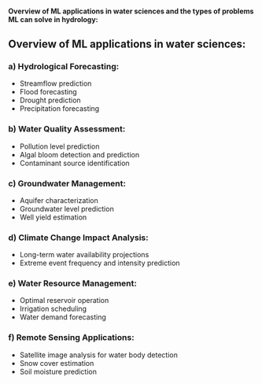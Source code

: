 #### Overview of ML applications in water sciences and the types of problems ML can solve in hydrology:

## Overview of ML applications in water sciences:

### a) Hydrological Forecasting:

- Streamflow prediction
- Flood forecasting
- Drought prediction
- Precipitation forecasting

### b) Water Quality Assessment:

- Pollution level prediction
- Algal bloom detection and prediction
- Contaminant source identification

### c) Groundwater Management:

- Aquifer characterization
- Groundwater level prediction
- Well yield estimation

### d) Climate Change Impact Analysis:

- Long-term water availability projections
- Extreme event frequency and intensity prediction

### e) Water Resource Management:

- Optimal reservoir operation
- Irrigation scheduling
- Water demand forecasting

### f) Remote Sensing Applications:

- Satellite image analysis for water body detection
- Snow cover estimation
- Soil moisture prediction
